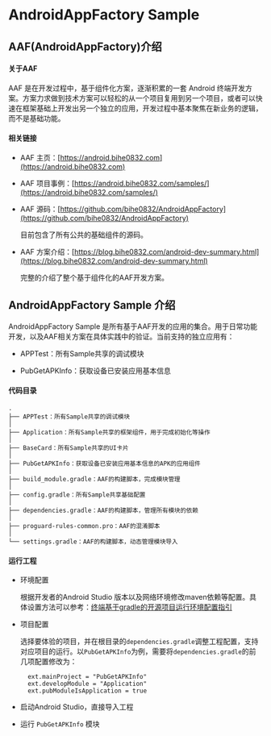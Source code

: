 # AndroidAppFactory Sample

## AAF(AndroidAppFactory)介绍

#### 关于AAF

AAF 是在开发过程中，基于组件化方案，逐渐积累的一套 Android 终端开发方案。方案力求做到技术方案可以轻松的从一个项目复用到另一个项目，或者可以快速在框架基础上开发出另一个独立的应用，开发过程中基本聚焦在新业务的逻辑，而不是基础功能。

#### 相关链接

- AAF 主页：[https://android.bihe0832.com](https://android.bihe0832.com)

- AAF 项目事例：[https://android.bihe0832.com/samples/](https://android.bihe0832.com/samples/)


- AAF 源码：[https://github.com/bihe0832/AndroidAppFactory](https://github.com/bihe0832/AndroidAppFactory)
	
	目前包含了所有公共的基础组件的源码。
	
- AAF 方案介绍：[https://blog.bihe0832.com/android-dev-summary.html](https://blog.bihe0832.com/android-dev-summary.html)

	完整的介绍了整个基于组件化的AAF开发方案。
	
## AndroidAppFactory Sample 介绍

AndroidAppFactory Sample 是所有基于AAF开发的应用的集合。用于日常功能开发，以及AAF相关方案在具体实践中的验证。当前支持的独立应用有：

- APPTest：所有Sample共享的调试模块

- PubGetAPKInfo：获取设备已安装应用基本信息

#### 代码目录

	.
	├── APPTest：所有Sample共享的调试模块
	│
	├── Application：所有Sample共享的框架组件，用于完成初始化等操作
	│
	├── BaseCard：所有Sample共享的UI卡片
	│
	├── PubGetAPKInfo：获取设备已安装应用基本信息的APK的应用组件
	│
	├── build_module.gradle：AAF的构建脚本，完成模块管理
	│
	├── config.gradle：所有Sample共享基础配置
	│
	├── dependencies.gradle：AAF的构建脚本，管理所有模块的依赖
	│
	├── proguard-rules-common.pro：AAF的混淆脚本
	│
	└── settings.gradle：AAF的构建脚本，动态管理模块导入

#### 运行工程

- 环境配置

	根据开发者的Android Studio 版本以及网络环境修改maven依赖等配置。具体设置方法可以参考：[终端基于gradle的开源项目运行环境配置指引](https://blog.bihe0832.com/android-as-gradle-config.html)

- 项目配置

	选择要体验的项目，并在根目录的`dependencies.gradle`调整工程配置，支持对应项目的运行。以`PubGetAPKInfo`为例，需要将`dependencies.gradle`的前几项配置修改为：

		ext.mainProject = "PubGetAPKInfo"
		ext.developModule = "Application"
		ext.pubModuleIsApplication = true

- 启动Android Studio，直接导入工程

- 运行 `PubGetAPKInfo` 模块

